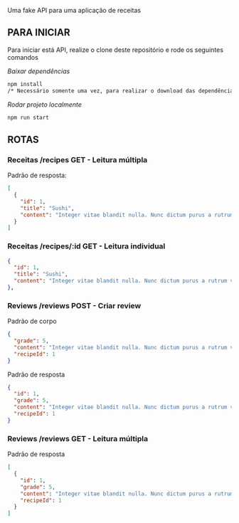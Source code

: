 Uma fake API para uma aplicação de receitas

## PARA INICIAR

Para iniciar está API, realize o clone deste repositório e rode os seguintes comandos

_Baixar dependências_

```bash
npm install
/* Necessário somente uma vez, para realizar o download das dependências */
```

_Rodar projeto localmente_

```bash
npm run start
```

## ROTAS

### Receitas /recipes GET - Leitura múltipla

Padrão de resposta:

```json
[
  {
    "id": 1,
    "title": "Sushi",
    "content": "Integer vitae blandit nulla. Nunc dictum purus a rutrum vehicula. Nullam pulvinar diam iaculis porta euismod. Pellentesque scelerisque turpis lectus, id vulputate tellus mattis eu. Integer sodales volutpat massa eu tempus. Nam faucibus nibh eget ipsum hendrerit laoreet. Nullam tempor in massa in rutrum. Praesent rutrum purus a erat varius efficitur. In laoreet dui lectus, ut sodales urna fermentum in. Vestibulum ut mi imperdiet, hendrerit sapien sit amet, posuere eros. Fusce vitae venenatis sem. Morbi vel dictum mauris. Fusce tempor arcu quis leo tincidunt scelerisque."
  }
]
```

### Receitas /recipes/:id GET - Leitura individual

```json
{
  "id": 1,
  "title": "Sushi",
  "content": "Integer vitae blandit nulla. Nunc dictum purus a rutrum vehicula. Nullam pulvinar diam iaculis porta euismod. Pellentesque scelerisque turpis lectus, id vulputate tellus mattis eu. Integer sodales volutpat massa eu tempus. Nam faucibus nibh eget ipsum hendrerit laoreet. Nullam tempor in massa in rutrum. Praesent rutrum purus a erat varius efficitur. In laoreet dui lectus, ut sodales urna fermentum in. Vestibulum ut mi imperdiet, hendrerit sapien sit amet, posuere eros. Fusce vitae venenatis sem. Morbi vel dictum mauris. Fusce tempor arcu quis leo tincidunt scelerisque."
},
```

### Reviews /reviews POST - Criar review

Padrão de corpo

```json
{
  "grade": 5,
  "content": "Integer vitae blandit nulla. Nunc dictum purus a rutrum vehicula",
  "recipeId": 1
}
```

Padrão de resposta

```json
{
  "id": 1,
  "grade": 5,
  "content": "Integer vitae blandit nulla. Nunc dictum purus a rutrum vehicula",
  "recipeId": 1
}
```

### Reviews /reviews GET - Leitura múltipla

Padrão de resposta

```json
[
  {
    "id": 1,
    "grade": 5,
    "content": "Integer vitae blandit nulla. Nunc dictum purus a rutrum vehicula",
    "recipeId": 1
  }
]
```
